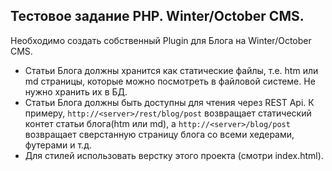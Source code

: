 ## Тестовое задание PHP. Winter/October CMS.

Необходимо создать собственный Plugin для Блога на Winter/October CMS.
- Статьи Блога должны хранится как статические файлы, т.е. htm или md страницы, которые можно посмотреть в файловой системе. Не нужно хранить их в БД.
- Статьи Блога должны быть доступны для чтения через REST Api. К примеру, `http://<server>/rest/blog/post` возвращает статический контет статьи блога(htm или md), а `http://<server>/blog/post` возвращает сверстанную страницу блога со всеми хедерами, футерами и т.д.
- Для стилей использовать верстку этого проекта (смотри index.html).
